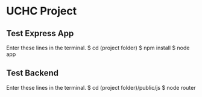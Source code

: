 # UCHC Project

## Test Express App
Enter these lines in the terminal. 
    $ cd (project folder)
    $ npm install
    $ node app

## Test Backend
Enter these lines in the terminal.
    $ cd (project folder)/public/js
    $ node router